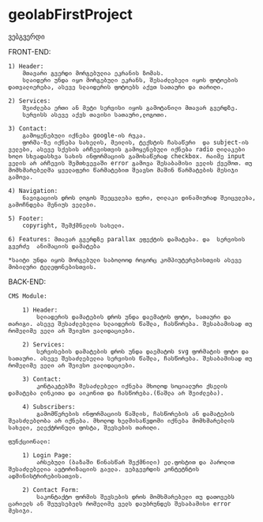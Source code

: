 # geolabFirstProject
ვებგვერდი

FRONT-END:

	1) Header:
		მთავარი გვერდი მორგებულია ეკრანის ზომას.
		სლაიდერი უნდა იყო მორგებული ეკრანს, შესაძლებელი იყოს ფოტოების დათვალიერება, ასევე სლაიდერის ფოტოებს აქვთ სათაური და თარიღი.

	2) Services:
		შეიძლება ერთი ან მეტი სერვისი იყოს გამოტანილი მთავარ გვერდზე.
		სერვისს ასევე აქვს თავისი სათაური,ლოგოთი.

	3) Contact:
		გამოყენებული იქნება google-ის რუკა.
		ფორმა-ზე იქნება სახელის, მეილის, ტექსტის ჩასაწერი  და subject-ის ველები, ასევე სქესის არჩევისთვის გამოყენებული იქნება radio ღილაკები ხოლო სხვადასხვა სახის ინფორმაციის გამოსაწერად checkbox. რაიმე input ველის არ არჩევის შემთხვევაში error გამოვა შესაბამისი ველის ქვემოთ. თუ მომხმარებელმა ყველაფერი წარმატებით შეავსო მაშინ წარმატების მესიჯი გამოვა.

	4) Navigation: 
		ნავიგაციის დროს ლოგოს შეეცვლება ფერი, ღილაკი დინამიურად შეიცვლება, გამოჩნდება მენიუს ველები.

	5) Footer:
		copyright, შემქმნელის სახელი.

	6) Features: მთავარ გვერდზე parallax ეფექტის დამატება. და  სერვისის გვერძე  ანიმაციის დამატება

	*საიტი უნდა იყოს მორგებული საბოლოოდ როგორც კომპიუტერებისთვის ასევე მობილური ტელეფონებისთვის.

BACK-END:

	CMS Module:

		1) Header: 
			სლიადერის დამატების დროს უნდა დაემატოს ფოტო, სათაური და თარიგი. ასევე შესაძლებელია სლაიდერის წაშლა, ჩასწორება. შესაბამისად თუ რომელიმე ველი არ შეივსო ვალიდაციები. 

		2) Services: 
			სერვისების დამატების დროს უნდა დაემატოს svg ფორმატის ფოტო და სათაური. ასევე შესაძლებელია სერვისის წაშლა, ჩასწორება. შესაბამისად თუ რომელიმე ველი არ შეივსო ვალიდაციები.

		3) Contact: 
			კონტაკტებში შესაძლებელი იქნება მხოლოდ სოციალური ქსელის დამატება ლინკითა და აიკონით და ჩასწორება.(წაშლა არ შეიძლება).

		4) Subscribers: 
			გამომწერების ინფორმაციის წაშლის, ჩასწორების ან დამატების შეასძლებლობა არ იქნება. მხოლოდ ხელმისაწვდომი იქნება მომხმარებლის სახელი, ელექტრონული ფოსტა, შევსების თარიღი.

	ფუნქციონალი:

		1) Login Page: 
			არსებული (ბაზაში წინასწარ შექმნილი) ელ.ფოსტით და პაროლით შესაძლებელია ავტორიზაციის გავლა. ვებგევრდის კონტეტნტის ადმინისტრირებისათვის.

		2) Contact Form:  
			საკონტაქტო ფორმის შევსების დროს მომხმარებელი თუ დათოვებს ცარიელს ან შეუვსებელს რომელიმე ველს დაუბრუნდეს შესაბამისი error მესიჯი.


